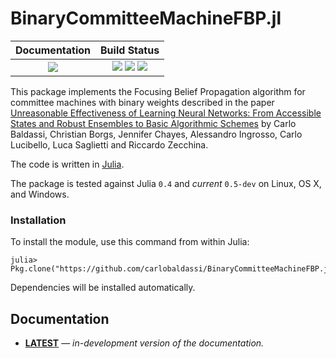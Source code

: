 # BinaryCommitteeMachineFBP.jl

| **Documentation**                       | **Build Status**                                                                                |
|:---------------------------------------:|:-----------------------------------------------------------------------------------------------:|
| [![][docs-latest-img]][docs-latest-url] | [![][travis-img]][travis-url] [![][appveyor-img]][appveyor-url] [![][codecov-img]][codecov-url] |

This package implements the Focusing Belief Propagation algorithm for
committee machines with binary weights described in the paper
[Unreasonable Effectiveness of Learning Neural Networks: From Accessible States and Robust Ensembles to Basic Algorithmic Schemes](http://arxiv.org/abs/1605.06444)
by Carlo Baldassi, Christian Borgs, Jennifer Chayes, Alessandro Ingrosso, Carlo Lucibello, Luca Saglietti and Riccardo Zecchina.

The code is written in [Julia](http://julialang.org).

The package is tested against Julia `0.4` and *current* `0.5-dev` on Linux, OS X, and Windows.

### Installation

To install the module, use this command from within Julia:

```
julia> Pkg.clone("https://github.com/carlobaldassi/BinaryCommitteeMachineFBP.jl")
```

Dependencies will be installed automatically.

## Documentation

- [**LATEST**][docs-latest-url] &mdash; *in-development version of the documentation.*

[docs-latest-img]: https://img.shields.io/badge/docs-latest-blue.svg
[docs-latest-url]: https://carlobaldassi.github.io/BinaryCommitteeMachineFBP.jl/latest

[travis-img]: https://travis-ci.org/carlobaldassi/BinaryCommitteeMachineFBP.jl.svg?branch=master
[travis-url]: https://travis-ci.org/carlobaldassi/BinaryCommitteeMachineFBP.jl

[appveyor-img]: https://ci.appveyor.com/api/projects/status/aeclj3cs8c2l0tvt/branch/master?svg=true
[appveyor-url]: https://ci.appveyor.com/project/carlobaldassi/binarycommitteemachinefbp-jl/branch/master

[codecov-img]: https://codecov.io/gh/carlobaldassi/BinaryCommitteeMachineFBP.jl/branch/master/graph/badge.svg
[codecov-url]: https://codecov.io/gh/carlobaldassi/BinaryCommitteeMachineFBP.jl
